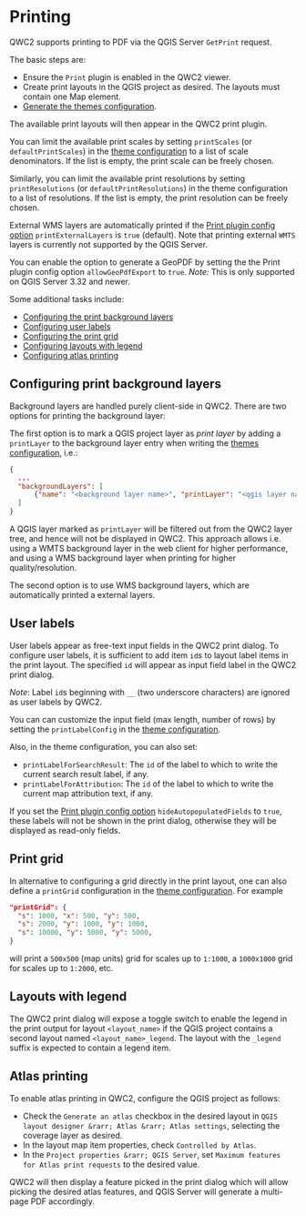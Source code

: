 # Printing

QWC2 supports printing to PDF via the QGIS Server `GetPrint` request.

The basic steps are:

* Ensure the `Print` plugin is enabled in the QWC2 viewer.
* Create print layouts in the QGIS project as desired. The layouts must contain one Map element.
* [Generate the themes configuration](../configuration/ThemesConfiguration.md#generating-theme-configuration).

The available print layouts will then appear in the QWC2 print plugin.

You can limit the available print scales by setting `printScales` (or `defaultPrintScales`) in the [theme configuration](../configuration/ThemesConfiguration.md#manual-theme-configuration) to a list of scale denominators. If the list is empty, the print scale can be freely chosen.

Similarly, you can limit the available print resolutions by setting `printResolutions` (or `defaultPrintResolutions`) in the theme configuration to a list of resolutions. If the list is empty, the print resolution can be freely chosen.

External WMS layers are automatically printed if the [Print plugin config option](../references/qwc2_plugins/#print) `printExternalLayers` is `true` (default). Note that printing external `WMTS` layers is currently not supported by the QGIS Server.

You can enable the option to generate a GeoPDF by setting the the Print plugin config option `allowGeoPdfExport` to `true`. *Note:* This is only supported on QGIS Server 3.32 and newer.

Some additional tasks include:

* [Configuring the print background layers](#background-layers)
* [Configuring user labels](#user-labels)
* [Configuring the print grid](#print-grid)
* [Configuring layouts with legend](#print-legend)
* [Configuring atlas printing](#print-atlas)

## Configuring print background layers <a name="background-layers"></a>

Background layers are handled purely client-side in QWC2. There are two options for printing the background layer:

The first option is to mark a QGIS project layer as *print layer* by adding a `printLayer` to the background layer entry when writing the [themes configuration](../configuration/ThemesConfiguration.md#manual-theme-configuration), i.e.:

```json
{
  ...
  "backgroundLayers": [
      {"name": "<background layer name>", "printLayer": "<qgis layer name>"}
  ]
}
```

A QGIS layer marked as `printLayer` will be filtered out from the QWC2 layer tree, and hence will not be displayed in QWC2. This approach allows i.e. using a WMTS background layer in the web client for higher performance, and using a WMS background layer when printing for higher quality/resolution.

The second option is to use WMS background layers, which are automatically printed a external layers.

## User labels <a name="user-labels"></a>

User labels appear as free-text input fields in the QWC2 print dialog. To configure user labels, it is sufficient to add item `id`s to layout label items in the print layout. The specified `id` will appear as input field label in the QWC2 print dialog.

*Note*: Label `id`s beginning with `__` (two underscore characters) are ignored as user labels by QWC2.

You can can customize the input field (max length, number of rows) by setting the `printLabelConfig` in the [theme configuration](../configuration/ThemesConfiguration.md#manual-theme-configuration).

Also, in the theme configuration, you can also set:

* `printLabelForSearchResult`: The `id` of the label to which to write the current search result label, if any.
* `printLabelForAttribution`: The `id` of the label to which to write the current map attribution text, if any.

If you set the [Print plugin config option](../references/qwc2_plugins/#print) `hideAutopopulatedFields` to `true`, these labels will not be shown in the print dialog, otherwise they will be displayed as read-only fields.

## Print grid <a name="print-grid"></a>

In alternative to configuring a grid directly in the print layout, one can also define a `printGrid` configuration in the [theme configuration](../configuration/ThemesConfiguration.md#manual-theme-configuration). For example

```json
"printGrid": {
  "s": 1000, "x": 500, "y": 500,
  "s": 2000, "y": 1000, "y": 1000,
  "s": 10000, "y": 5000, "y": 5000,
}
```

will print a `500x500` (map units) grid for scales up to `1:1000`, a `1000x1000` grid for scales up to `1:2000`, etc.

## Layouts with legend <a name="print-legend"></a>

The QWC2 print dialog will expose a toggle switch to enable the legend in the print output for layout `<layout_name>` if the QGIS project contains a second layout named `<layout_name>_legend`. The layout with the `_legend` suffix is expected to contain a legend item.

## Atlas printing <a name="print-atlas"></a>

To enable atlas printing in QWC2, configure the QGIS project as follows:

- Check the `Generate an atlas` checkbox in the desired layout in `QGIS layout designer &rarr; Atlas &rarr; Atlas settings`, selecting the coverage layer as desired.
- In the layout map item properties, check `Controlled by Atlas`.
- In the `Project properties &rarr; QGIS Server`, set `Maximum features for Atlas print requests` to the desired value.

QWC2 will then display a feature picked in the print dialog which will allow picking the desired atlas features, and QGIS Server will generate a multi-page PDF accordingly.
